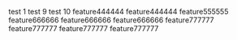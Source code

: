 test 1
test 9
test 10
feature444444
feature444444
feature555555
feature666666
feature666666
feature666666
feature777777
feature777777
feature777777
feature777777
